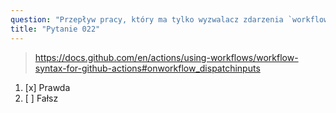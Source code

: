 ```yaml
---
question: "Przepływ pracy, który ma tylko wyzwalacz zdarzenia `workflow_dispatch`, może być uruchomiony za pomocą REST API GitHuba"
title: "Pytanie 022"
---
```


> https://docs.github.com/en/actions/using-workflows/workflow-syntax-for-github-actions#onworkflow_dispatchinputs
1. [x] Prawda
1. [ ] Fałsz

